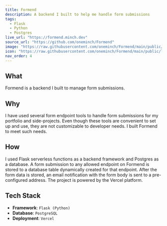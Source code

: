 ```yaml
---
title: Formend
description: A backend I built to help me handle form submissions
tags:
  - Flask
  - Python
  - Postgres
live_url: "https://formend.minch.dev"
source_url: "https://github.com/oneminch/Formend"
image: "https://raw.githubusercontent.com/oneminch/Formend/main/public/screenshot.png"
icon: "https://raw.githubusercontent.com/oneminch/Formend/main/public/logo.svg"
nav_order: 4
---
```


## What

Formend is a backend I built to manage form submissions.

## Why

I have used several form endpoint tools to handle form submissions for my portfolio and side-projects. Even though these tools are convenient to set up and use, they are not customizable to developer needs. I built Formend to meet such needs.

## How

I used Flask serverless functions as a backend framework and Postgres as a database. A form submission to any allowed endpoint on Formend is stored to a database table dynamically created for that endpoint. After the form data is stored, an email notification with the form body is sent to a pre-configured address. The project is powered by the Vercel platform.

## Tech Stack

- **Framework**: `Flask (Python)`
- **Database**: `PostgreSQL`
- **Deployment**: `Vercel`
